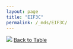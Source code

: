 ```yaml
---
layout: page
title: "EIF3C"
permalink: /_mds/EIF3C/
---
```


![](../../alns_9.28.22/aln_5HSAA034128_0.925.png?raw=true
)
[Back to Table](../../display)
